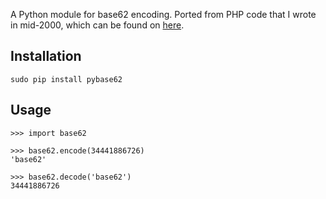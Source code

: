 A Python module for base62 encoding. Ported from PHP code that I wrote in mid-2000, which can be found on [here](http://blog.suminb.com/archives/558).

Installation
------------

    sudo pip install pybase62


Usage
------

    >>> import base62

    >>> base62.encode(34441886726)
	'base62'

	>>> base62.decode('base62')
    34441886726
